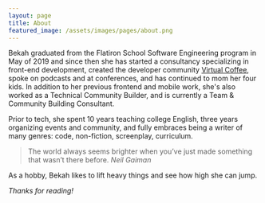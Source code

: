 ```yaml
---
layout: page
title: About
featured_image: /assets/images/pages/about.png
---
```


Bekah graduated from the Flatiron School Software Engineering program in May of 2019 and since then she has started a consultancy specializing in front-end development, created the developer community <a href="https://virtualcoffee.io/">Virtual Coffee</a>, spoke on podcasts and at conferences, and has continued to mom her four kids. In addition to her previous frontend and mobile work, she's also worked as a Technical Community Builder, and is currently a Team & Community Building Consultant.

Prior to tech, she spent 10 years teaching college English, three years organizing events and community, and fully embraces being a writer of many genres: code, non-fiction, screenplay, curriculum.

> The world always seems brighter when you’ve just made something that wasn’t there before. <cite>Neil Gaiman</cite>

As a hobby, Bekah likes to lift heavy things and see how high she can jump.

_Thanks for reading!_
